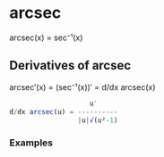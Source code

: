 # arcsec

arcsec(x) = sec⁻¹(x)

## Derivatives of arcsec

arcsec′(x) = (sec⁻¹(x))′ = d/dx arcsec(x)

```js
                    u′
d/dx arcsec(u) = ----------
                 |u|√(u²-1)
```

### Examples
